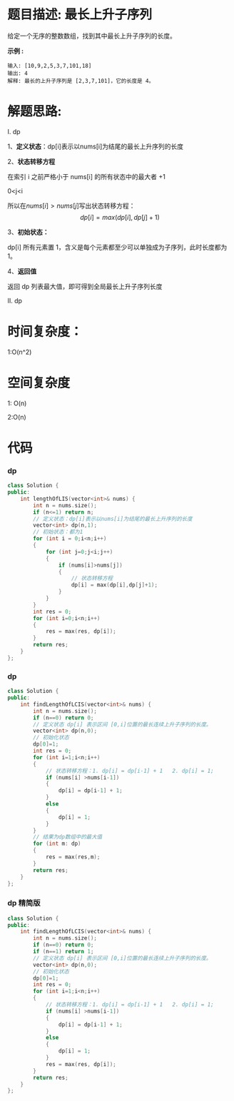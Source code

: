 # 题目描述:  最长上升子序列

给定一个无序的整数数组，找到其中最长上升子序列的长度。

**示例 :**
```
输入: [10,9,2,5,3,7,101,18]
输出: 4 
解释: 最长的上升子序列是 [2,3,7,101]，它的长度是 4。
```

# 解题思路:
  I. dp
  
  1、**定义状态**：dp[i]表示以nums[i]为结尾的最长上升序列的长度
  
  2、**状态转移方程**
  
在索引 i 之前严格小于 nums[i] 的所有状态中的最大者 +1

0<j<i

所以在$nums[i] > nums[j]$写出状态转移方程：
$$
dp[i]=max(dp[i], dp[j]+1) 
$$

3、**初始状态：**

dp[i] 所有元素置 1，含义是每个元素都至少可以单独成为子序列，此时长度都为 1。

4、**返回值**

返回 dp 列表最大值，即可得到全局最长上升子序列长度

  II. dp

# 时间复杂度：
  1:O(n^2)
# 空间复杂度
  
  1: O(n)
  
  2:O(n)
  
# 代码

### dp
```c++
class Solution {
public:
    int lengthOfLIS(vector<int>& nums) {
        int n = nums.size();
        if (n<=1) return n;
        // 定义状态：dp[i]表示以nums[i]为结尾的最长上升序列的长度
        vector<int> dp(n,1);
        // 初始状态：都为1
        for (int i = 0;i<n;i++)
        {
            for (int j=0;j<i;j++)
            {
                if (nums[i]>nums[j])
                {
                    // 状态转移方程
                    dp[i] = max(dp[i],dp[j]+1);
                }
            }
        }
        int res = 0;
        for (int i=0;i<n;i++)
        {
            res = max(res, dp[i]);
        }
        return res;
    }
};
```
###  dp
```c++
class Solution {
public:
    int findLengthOfLCIS(vector<int>& nums) {
        int n = nums.size();
        if (n==0) return 0;
        // 定义状态 dp[i] 表示区间 [0,i]位置的最长连续上升子序列的长度。
        vector<int> dp(n,0);
        // 初始化状态
        dp[0]=1;
        int res = 0;
        for (int i=1;i<n;i++)
        {
            // 状态转移方程：1. dp[i] = dp[i-1] + 1   2. dp[i] = 1;
            if (nums[i] >nums[i-1])
            {
                dp[i] = dp[i-1] + 1;
            }
            else
            {
                dp[i] = 1;
            }
        }
        // 结果为dp数组中的最大值
        for (int m: dp)
        {
            res = max(res,m);
        }
        return res;
    }
};
```
### dp 精简版
```c++
class Solution {
public:
    int findLengthOfLCIS(vector<int>& nums) {
        int n = nums.size();
        if (n==0) return 0;
        if (n==1) return 1;
        // 定义状态 dp[i] 表示区间 [0,i]位置的最长连续上升子序列的长度。
        vector<int> dp(n,0);
        // 初始化状态
        dp[0]=1;
        int res = 0;
        for (int i=1;i<n;i++)
        {
            // 状态转移方程：1. dp[i] = dp[i-1] + 1   2. dp[i] = 1;
            if (nums[i] >nums[i-1])
            {
                dp[i] = dp[i-1] + 1;
            }
            else
            {
                dp[i] = 1;
            }
            res = max(res, dp[i]);
        }
        return res;
    }
};
```
